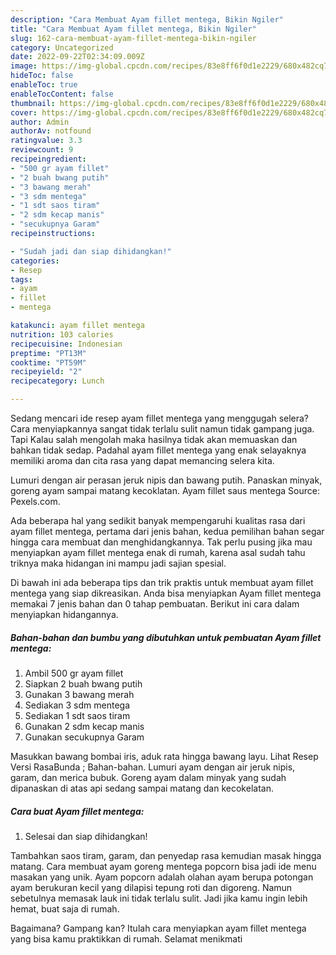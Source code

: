 ```yaml
---
description: "Cara Membuat Ayam fillet mentega, Bikin Ngiler"
title: "Cara Membuat Ayam fillet mentega, Bikin Ngiler"
slug: 162-cara-membuat-ayam-fillet-mentega-bikin-ngiler
category: Uncategorized
date: 2022-09-22T02:34:09.009Z
image: https://img-global.cpcdn.com/recipes/83e8ff6f0d1e2229/680x482cq70/ayam-fillet-mentega-foto-resep-utama.jpg
hideToc: false
enableToc: true
enableTocContent: false
thumbnail: https://img-global.cpcdn.com/recipes/83e8ff6f0d1e2229/680x482cq70/ayam-fillet-mentega-foto-resep-utama.jpg
cover: https://img-global.cpcdn.com/recipes/83e8ff6f0d1e2229/680x482cq70/ayam-fillet-mentega-foto-resep-utama.jpg
author: Admin
authorAv: notfound
ratingvalue: 3.3
reviewcount: 9
recipeingredient:
- "500 gr ayam fillet"
- "2 buah bwang putih"
- "3 bawang merah"
- "3 sdm mentega"
- "1 sdt saos tiram"
- "2 sdm kecap manis"
- "secukupnya Garam"
recipeinstructions:

- "Sudah jadi dan siap dihidangkan!"
categories:
- Resep
tags:
- ayam
- fillet
- mentega

katakunci: ayam fillet mentega 
nutrition: 103 calories
recipecuisine: Indonesian
preptime: "PT13M"
cooktime: "PT59M"
recipeyield: "2"
recipecategory: Lunch

---
```



Sedang mencari ide resep ayam fillet mentega yang menggugah selera? Cara menyiapkannya sangat tidak terlalu sulit namun tidak gampang juga. Tapi Kalau salah mengolah maka hasilnya tidak akan memuaskan dan bahkan tidak sedap. Padahal ayam fillet mentega yang enak selayaknya memiliki aroma dan cita rasa yang dapat memancing selera kita.


Lumuri dengan air perasan jeruk nipis dan bawang putih. Panaskan minyak, goreng ayam sampai matang kecoklatan. Ayam fillet saus mentega Source: Pexels.com.

Ada beberapa hal yang sedikit banyak mempengaruhi kualitas rasa dari ayam fillet mentega, pertama dari jenis bahan, kedua pemilihan bahan segar hingga cara membuat dan menghidangkannya. Tak perlu pusing jika mau menyiapkan ayam fillet mentega enak di rumah, karena asal sudah tahu triknya maka hidangan ini mampu jadi sajian spesial.


Di bawah ini ada beberapa tips dan trik praktis untuk membuat ayam fillet mentega yang siap dikreasikan. Anda bisa menyiapkan Ayam fillet mentega memakai 7 jenis bahan dan 0 tahap pembuatan. Berikut ini cara dalam menyiapkan hidangannya.

<!--inarticleads1-->

##### Bahan-bahan dan bumbu yang dibutuhkan untuk pembuatan Ayam fillet mentega:

1. Ambil 500 gr ayam fillet
1. Siapkan 2 buah bwang putih
1. Gunakan 3 bawang merah
1. Sediakan 3 sdm mentega
1. Sediakan 1 sdt saos tiram
1. Gunakan 2 sdm kecap manis
1. Gunakan secukupnya Garam


Masukkan bawang bombai iris, aduk rata hingga bawang layu. Lihat Resep Versi RasaBunda ; Bahan-bahan. Lumuri ayam dengan air jeruk nipis, garam, dan merica bubuk. Goreng ayam dalam minyak yang sudah dipanaskan di atas api sedang sampai matang dan kecokelatan. 

<!--inarticleads2-->

##### Cara buat Ayam fillet mentega:


1. Selesai dan siap dihidangkan!

Tambahkan saos tiram, garam, dan penyedap rasa kemudian masak hingga matang. Cara membuat ayam goreng mentega popcorn bisa jadi ide menu masakan yang unik. Ayam popcorn adalah olahan ayam berupa potongan ayam berukuran kecil yang dilapisi tepung roti dan digoreng. Namun sebetulnya memasak lauk ini tidak terlalu sulit. Jadi jika kamu ingin lebih hemat, buat saja di rumah. 

Bagaimana? Gampang kan? Itulah cara menyiapkan ayam fillet mentega yang bisa kamu praktikkan di rumah. Selamat menikmati
